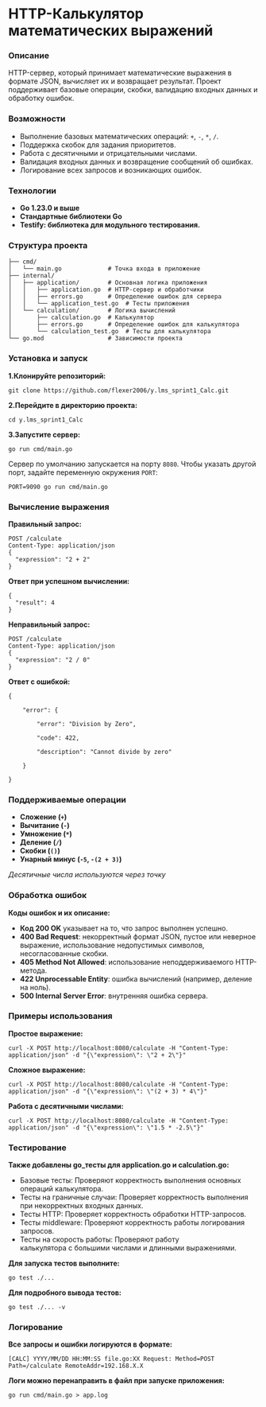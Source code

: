 # HTTP-Калькулятор математических выражений

### Описание

HTTP-сервер, который принимает математические выражения в формате JSON, вычисляет их и возвращает результат. Проект поддерживает базовые операции, скобки, валидацию входных данных и обработку ошибок.

### Возможности

- Выполнение базовых математических операций: `+`, `-`, `*`, `/`.
- Поддержка скобок для задания приоритетов.
- Работа с десятичными и отрицательными числами.
- Валидация входных данных и возвращение сообщений об ошибках.
- Логирование всех запросов и возникающих ошибок.

### Технологии

- **Go 1.23.0 и выше**
- **Стандартные библиотеки Go**
- **Testify: библиотека для модульного тестирования.**

### Структура проекта

```
├── cmd/
│   └── main.go             # Точка входа в приложение
├── internal/
│   ├── application/        # Основная логика приложения
│   │   ├── application.go  # HTTP-сервер и обработчики
│   │   ├── errors.go       # Определение ошибок для сервера
│   │   └── application_test.go  # Тесты приложения
│   └── calculation/        # Логика вычислений
│       ├── calculation.go  # Калькулятор
│       ├── errors.go       # Определение ошибок для калькулятора
│       └── calculation_test.go  # Тесты для калькулятора
└── go.mod                  # Зависимости проекта
```

### Установка и запуск

**1.Клонируйте репозиторий:**
```
git clone https://github.com/flexer2006/y.lms_sprint1_Calc.git
```

**2.Перейдите в директорию проекта:**
```
cd y.lms_sprint1_Calc
```

**3.Запустите сервер:**
```
go run cmd/main.go
```

Сервер по умолчанию запускается на порту `8080`. Чтобы указать другой порт, задайте переменную окружения `PORT`:
```
PORT=9090 go run cmd/main.go
```

### Вычисление выражения

**Правильный запрос:**
```
POST /calculate
Content-Type: application/json
{
  "expression": "2 + 2"
}
```

**Ответ при успешном вычислении:**
```
{
  "result": 4
}
```

**Неправильный запрос:**
```
POST /calculate
Content-Type: application/json
{
  "expression": "2 / 0"
}
```

**Ответ с ошибкой:**
```
{

    "error": {

        "error": "Division by Zero",

        "code": 422,

        "description": "Cannot divide by zero"

    }

}
```

### Поддерживаемые операции

- **Сложение (`+`)**
- **Вычитание (`-`)**
- **Умножение (`*`)**
- **Деление (`/`)**
- **Скобки (`()`)**
- **Унарный минус (`-5`, `-(2 + 3)`)**

*Десятичные числа используются через точку*

### Обработка ошибок

**Коды ошибок и их описание:**

- **Код 200 OK** указывает на то, что запрос выполнен успешно.
- **400 Bad Request**: некорректный формат JSON, пустое или неверное выражение, использование недопустимых символов, несогласованные скобки.
- **405 Method Not Allowed**: использование неподдерживаемого HTTP-метода.
- **422 Unprocessable Entity**: ошибка вычислений (например, деление на ноль).
- **500 Internal Server Error**: внутренняя ошибка сервера.

### Примеры использования

**Простое выражение:**
```
curl -X POST http://localhost:8080/calculate -H "Content-Type: application/json" -d "{\"expression\": \"2 + 2\"}"
```

**Сложное выражение:**
```
curl -X POST http://localhost:8080/calculate -H "Content-Type: application/json" -d "{\"expression\": \"(2 + 3) * 4\"}"
```

**Работа с десятичными числами:**
```
curl -X POST http://localhost:8080/calculate -H "Content-Type: application/json" -d "{\"expression\": \"1.5 * -2.5\"}"
```

### Тестирование

**Также добавлены go_тесты для application.go и calculation.go:**
- Базовые тесты: Проверяют корректность выполнения основных операций калькулятора.
- Тесты на граничные случаи: Проверяет корректность выполнения при некорректных входных данных.
- Тесты HTTP: Проверяет корректность обработки HTTP-запросов.
- Тесты middleware: Проверяют корректность работы логирования запросов.
- Тесты на скорость работы: Проверяют работу калькулятора с большими числами и длинными выражениями.

**Для запуска тестов выполните:**
```
go test ./...
```

**Для подробного вывода тестов:**
```
go test ./... -v
```

### Логирование

**Все запросы и ошибки логируются в формате:**
```
[CALC] YYYY/MM/DD HH:MM:SS file.go:XX Request: Method=POST Path=/calculate RemoteAddr=192.168.X.X
```

**Логи можно перенаправить в файл при запуске приложения:**
```
go run cmd/main.go > app.log
```
